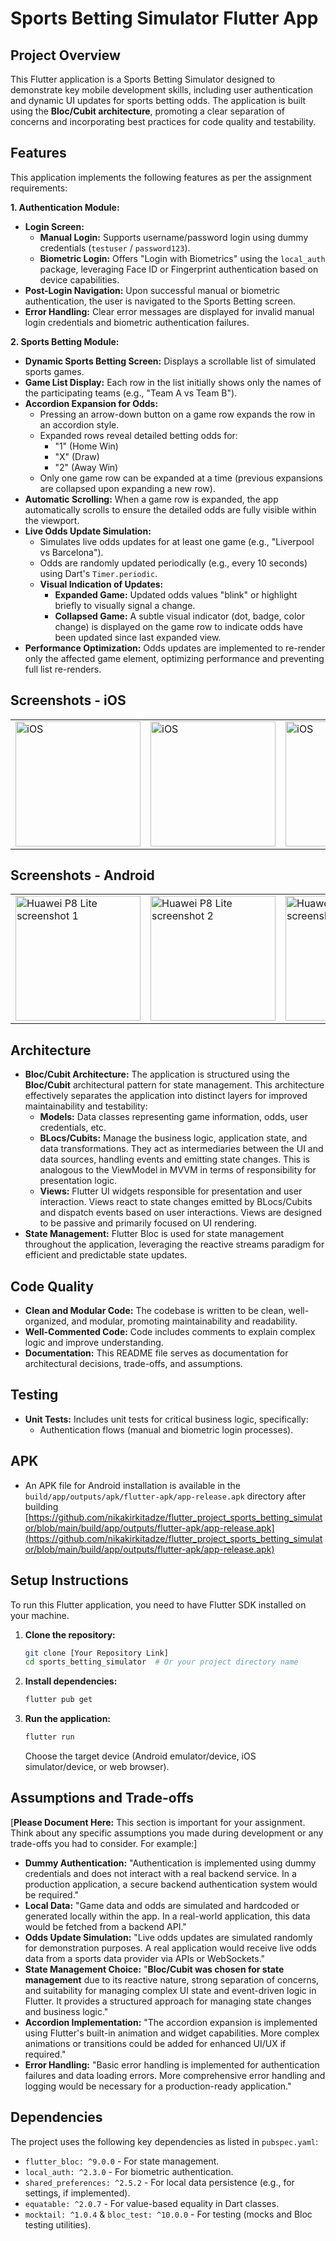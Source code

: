 # Sports Betting Simulator Flutter App

## Project Overview

This Flutter application is a Sports Betting Simulator designed to demonstrate key mobile development skills, including user authentication and dynamic UI updates for sports betting odds. The application is built using the **Bloc/Cubit architecture**, promoting a clear separation of concerns and incorporating best practices for code quality and testability.

## Features

This application implements the following features as per the assignment requirements:

**1. Authentication Module:**

*   **Login Screen:**
    *   **Manual Login:** Supports username/password login using dummy credentials (`testuser` / `password123`).
    *   **Biometric Login:**  Offers "Login with Biometrics" using the `local_auth` package, leveraging Face ID or Fingerprint authentication based on device capabilities.
*   **Post-Login Navigation:** Upon successful manual or biometric authentication, the user is navigated to the Sports Betting screen.
*   **Error Handling:** Clear error messages are displayed for invalid manual login credentials and biometric authentication failures.

**2. Sports Betting Module:**

*   **Dynamic Sports Betting Screen:** Displays a scrollable list of simulated sports games.
*   **Game List Display:** Each row in the list initially shows only the names of the participating teams (e.g., "Team A vs Team B").
*   **Accordion Expansion for Odds:**
    *   Pressing an arrow-down button on a game row expands the row in an accordion style.
    *   Expanded rows reveal detailed betting odds for:
        *   "1" (Home Win)
        *   "X" (Draw)
        *   "2" (Away Win)
    *   Only one game row can be expanded at a time (previous expansions are collapsed upon expanding a new row).
*   **Automatic Scrolling:** When a game row is expanded, the app automatically scrolls to ensure the detailed odds are fully visible within the viewport.
*   **Live Odds Update Simulation:**
    *   Simulates live odds updates for at least one game (e.g., "Liverpool vs Barcelona").
    *   Odds are randomly updated periodically (e.g., every 10 seconds) using Dart's `Timer.periodic`.
    *   **Visual Indication of Updates:**
        *   **Expanded Game:** Updated odds values "blink" or highlight briefly to visually signal a change.
        *   **Collapsed Game:** A subtle visual indicator (dot, badge, color change) is displayed on the game row to indicate odds have been updated since last expanded view.
*   **Performance Optimization:** Odds updates are implemented to re-render only the affected game element, optimizing performance and preventing full list re-renders.

## Screenshots - iOS

<table>
  <tr>
    <td><img src="https://github.com/user-attachments/assets/abc43a72-d881-4524-80f4-8167a003b2a4" width="200" alt="iOS"></td>
    <td><img src="https://github.com/user-attachments/assets/c25fb32e-0dad-482b-aa3f-a713da820080" width="200" alt="iOS"></td>
    <td><img src="https://github.com/user-attachments/assets/45e28083-dd20-4f2f-a96d-0e52750c002a" width="200" alt="iOS"></td>
  </tr>
</table>
  

## Screenshots - Android

<table>
  <tr>
    <td><img src="https://github.com/user-attachments/assets/367b1635-0691-4e2d-95ce-bf1353fc5f72" width="200" alt="Huawei P8 Lite screenshot 1"></td>
    <td><img src="https://github.com/user-attachments/assets/570a86de-bb68-408a-a7f7-a57e65594662" width="200" alt="Huawei P8 Lite screenshot 2"></td>
    <td><img src="https://github.com/user-attachments/assets/614fda48-5383-4009-b3b0-26367dbb3614" width="200" alt="Huawei P8 Lite screenshot 3"></td>
  </tr>
</table>


## Architecture

*   **Bloc/Cubit Architecture:** The application is structured using the **Bloc/Cubit** architectural pattern for state management.  This architecture effectively separates the application into distinct layers for improved maintainability and testability:
    *   **Models:**  Data classes representing game information, odds, user credentials, etc.
    *   **BLocs/Cubits:** Manage the business logic, application state, and data transformations. They act as intermediaries between the UI and data sources, handling events and emitting state changes. This is analogous to the ViewModel in MVVM in terms of responsibility for presentation logic.
    *   **Views:** Flutter UI widgets responsible for presentation and user interaction. Views react to state changes emitted by BLocs/Cubits and dispatch events based on user interactions.  Views are designed to be passive and primarily focused on UI rendering.
*   **State Management:** Flutter Bloc is used for state management throughout the application, leveraging the reactive streams paradigm for efficient and predictable state updates.

## Code Quality

*   **Clean and Modular Code:** The codebase is written to be clean, well-organized, and modular, promoting maintainability and readability.
*   **Well-Commented Code:**  Code includes comments to explain complex logic and improve understanding.
*   **Documentation:** This README file serves as documentation for architectural decisions, trade-offs, and assumptions.

## Testing

*   **Unit Tests:**  Includes unit tests for critical business logic, specifically:
    *   Authentication flows (manual and biometric login processes).

## APK
*   An APK file for Android installation is available in the `build/app/outputs/apk/flutter-apk/app-release.apk` directory after building [https://github.com/nikakirkitadze/flutter_project_sports_betting_simulator/blob/main/build/app/outputs/flutter-apk/app-release.apk](https://github.com/nikakirkitadze/flutter_project_sports_betting_simulator/blob/main/build/app/outputs/flutter-apk/app-release.apk)

## Setup Instructions

To run this Flutter application, you need to have Flutter SDK installed on your machine.

1.  **Clone the repository:**
    ```bash
    git clone [Your Repository Link]
    cd sports_betting_simulator  # Or your project directory name
    ```
2.  **Install dependencies:**
    ```bash
    flutter pub get
    ```
3.  **Run the application:**
    ```bash
    flutter run
    ```
    Choose the target device (Android emulator/device, iOS simulator/device, or web browser).

## Assumptions and Trade-offs

[**Please Document Here:**  This section is important for your assignment.  Think about any specific assumptions you made during development or any trade-offs you had to consider. For example:]

*   **Dummy Authentication:**  "Authentication is implemented using dummy credentials and does not interact with a real backend service. In a production application, a secure backend authentication system would be required."
*   **Local Data:** "Game data and odds are simulated and hardcoded or generated locally within the app. In a real-world application, this data would be fetched from a backend API."
*   **Odds Update Simulation:** "Live odds updates are simulated randomly for demonstration purposes. A real application would receive live odds data from a sports data provider via APIs or WebSockets."
*   **State Management Choice:**  "**Bloc/Cubit was chosen for state management** due to its reactive nature, strong separation of concerns, and suitability for managing complex UI state and event-driven logic in Flutter.  It provides a structured approach for managing state changes and business logic."
*   **Accordion Implementation:** "The accordion expansion is implemented using Flutter's built-in animation and widget capabilities. More complex animations or transitions could be added for enhanced UI/UX if required."
*   **Error Handling:** "Basic error handling is implemented for authentication failures and data loading errors. More comprehensive error handling and logging would be necessary for a production-ready application."

## Dependencies

The project uses the following key dependencies as listed in `pubspec.yaml`:

*   `flutter_bloc: ^9.0.0` - For state management.
*   `local_auth: ^2.3.0` - For biometric authentication.
*   `shared_preferences: ^2.5.2` - For local data persistence (e.g., for settings, if implemented).
*   `equatable: ^2.0.7` - For value-based equality in Dart classes.
*   `mocktail: ^1.0.4` & `bloc_test: ^10.0.0` - For testing (mocks and Bloc testing utilities).
